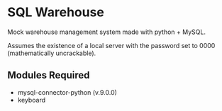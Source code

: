 # SQL Warehouse
Mock warehouse management system made with python + MySQL.

Assumes the existence of a local server with the password set to 0000 (mathematically uncrackable).

## Modules Required 
 - mysql-connector-python (v.9.0.0)
 - keyboard

 
